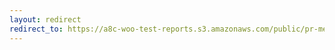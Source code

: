 ```yaml
---
layout: redirect
redirect_to: https://a8c-woo-test-reports.s3.amazonaws.com/public/pr-merge/43157/api/index.html
---
```

